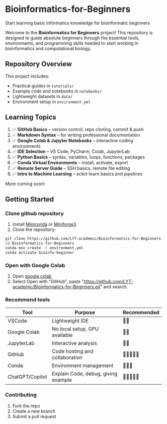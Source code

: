 # Bioinformatics-for-Beginners
Start learning basic informatics knowledge for bioinformatic beginners


Welcome to the **Bioinformatics for Beginners** project! This repository is designed to guide absolute beginners through the essential tools, environments, and programming skills needed to start working in bioinformatics and computational biology.

## Repository Overview

This project includes:

- Practical guides in `tutorials/`
- Example code and notebooks in `notebooks/`
- Lightweight datasets in `data/`
- Environment setup in `environment.yml`

## Learning Topics

1. ✅ **GitHub Basics** – version control, repo cloning, commit & push
2. ✅ **Markdown Syntax** – for writing professional documentation
3. ✅ **Google Colab & Jupyter Notebooks** – interactive coding environments
4. ✅ **IDE Selection** – VS Code, PyCharm, Colab, JupyterLab
5. ✅ **Python Basics** – syntax, variables, loops, functions, packages
6. ✅ **Conda Virtual Environments** – install, activate, export
7. ✅ **Remote Server Guide** – SSH basics, remote file editing
8. ✅ **Intro to Machine Learning** – scikit-learn basics and pipelines

More coming soon!

## Getting Started
### Clone github repository
1. Install [Miniconda](https://docs.conda.io/en/latest/miniconda.html) or [Miniforge3](https://github.com/conda-forge/miniforge/releases/tag/24.11.3-0)
2. Clone the repository:

```bash
git clone https://github.com/LYT-academic/Bioinformatics-for-Beginners.git
cd Bioinformatics-for-Beginners
conda env create -f environment.yml
conda activate bioinfo-beginner
```

### Open with Google Colab
1. Open [google colab](https://colab.research.google.com/)
2. Select Open with "GitHub", paste "https://github.com/LYT-academic/Bioinformatics-for-Beginners.git" and search.

### Recommend tools
| Tool | Purpose | Recommended |
|---|---|---|
|VSCode|Lightweight IDE|🌟🌟|
|Google Colab|No local setup, GPU available|🌟🌟|
|JupyterLab|Interactive analysis|🌟🌟|
|GitHub|Code hosting and collaboration|🌟🌟🌟🌟🌟|
|Conda|Environment management|🌟🌟🌟|
|ChatGPT/Copilot|Explain Code, debug, giving example|🌟🌟🌟🌟🌟|

### Contributing
1.	Fork the repo
2.	Create a new branch
3.	Submit a pull request